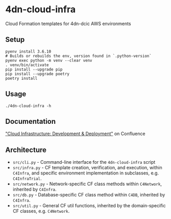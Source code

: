 # 4dn-cloud-infra
Cloud Formation templates for 4dn-dcic AWS environments

## Setup

```
pyenv install 3.6.10
# Builds or rebuilds the env, version found in `.python-version`
pyenv exec python -m venv --clear venv
. venv/bin/activate
pip install --upgrade pip
pip install --upgrade poetry
poetry install
```

## Usage

`./4dn-cloud-infra -h`

## Documentation

["Cloud Infrastructure: Development & Deployment"](https://hms-dbmi.atlassian.net/wiki/spaces/FOURDNDCIC/pages/1929314305/Cloud+Infrastructure+Development+Deployment) on Confluence

## Architecture

* `src/cli.py` - Command-line interface for the `4dn-cloud-infra` script
* `src/infra.py` - CF template creation, verification, and execution, within `C4Infra`,
   and specific environment implementation in subclasses, e.g. `C4InfraTrial`.
* `src/network.py` - Network-specific CF class methods within `C4Network`, inherited by `C4Infra`.
* `src/db.py` - Database-specific CF class method within `C4DB`, inherited by `C4Infra`.
* `src/util.py` - General CF util functions, inherited by the domain-specific CF classes, e.g. `C4Network`.

